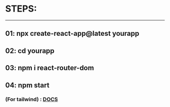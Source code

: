 # STEPS:
---
## 01: npx create-react-app@latest yourapp

## 02: cd yourapp

## 03: npm i react-router-dom

## 04: npm start

### (For tailwind) : [DOCS](https://tailwindcss.com/docs/guides/create-react-app)



